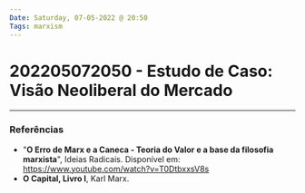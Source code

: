 ```yaml
---
Date: Saturday, 07-05-2022 @ 20:50
Tags: marxism
---
```

# 202205072050 - Estudo de Caso: Visão Neoliberal do Mercado


---
### Referências
- "**O Erro de Marx e a Caneca - Teoria do Valor e a base da filosofia marxista**", Ideias Radicais. Disponível em: https://www.youtube.com/watch?v=T0DtbxxsV8s
- **O Capital, Livro I**, Karl Marx.